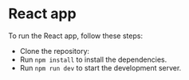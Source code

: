 # React app

To run the React app, follow these steps:

- Clone the repository:
- Run `npm install` to install the dependencies.
- Run `npm run dev` to start the development server.
